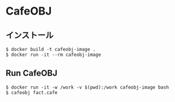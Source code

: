 # CafeOBJ

## インストール

```sh:bash
$ docker build -t cafeobj-image .
$ docker run -it --rm cafeobj-image
```

## Run CafeOBJ

```sh:bash
$ docker run -it -w /work -v $(pwd):/work cafeobj-image bash
$ cafeobj fact.cafe 
```
